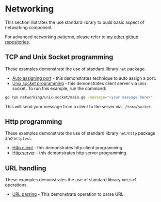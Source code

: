 # Networking

This section illutrates the use standard library to build basic aspect of networking component.

For advanced networking patterns, please refer to [my other github repositories](https://github.com/paulwizviz/go-networking).

## TCP and Unix Socket programming

These examples demonstrate the use of standard library `net` package.

* [Auto assigning port](./auto-assign-port/main.go) - this demonstrates technique to auto assign a port.
* [Unix socket programming](./unix-socket/main.go) - this demonstrates client server via unix socket. To run this example, run the command:
```bash
go run networking/unix-socket/main.go -message="<your message here>"
```
This will send your message from a client to the server via `./temp/socket`.

## Http programming

These examples demonstrate the use of standard library `net/http` package and `httptest`.

* [Http client](./http-client/client_test.go) - this demonstrates http client programming.
* [Http server](./http-server/main.go) - this demonstrates http server programming.

## URL handling

These examples demonstrates the use of standard library `net/url` operations.

* [URL parsing](./urlparse/url_test.go) - This demonstrate operation to parse URL.
